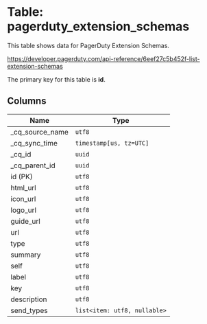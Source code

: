 # Table: pagerduty_extension_schemas

This table shows data for PagerDuty Extension Schemas.

https://developer.pagerduty.com/api-reference/6eef27c5b452f-list-extension-schemas

The primary key for this table is **id**.

## Columns

| Name          | Type          |
| ------------- | ------------- |
|_cq_source_name|`utf8`|
|_cq_sync_time|`timestamp[us, tz=UTC]`|
|_cq_id|`uuid`|
|_cq_parent_id|`uuid`|
|id (PK)|`utf8`|
|html_url|`utf8`|
|icon_url|`utf8`|
|logo_url|`utf8`|
|guide_url|`utf8`|
|url|`utf8`|
|type|`utf8`|
|summary|`utf8`|
|self|`utf8`|
|label|`utf8`|
|key|`utf8`|
|description|`utf8`|
|send_types|`list<item: utf8, nullable>`|